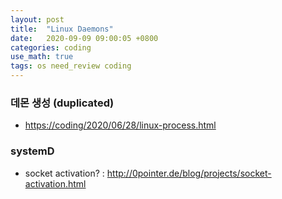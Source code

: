 ```yaml
---
layout: post
title:  "Linux Daemons"
date:   2020-09-09 09:00:05 +0800
categories: coding
use_math: true
tags: os need_review coding
---
```



### 데몬 생성 (duplicated)
- <a href="https://coding/2020/06/28/linux-process.html" target="_blank">https://coding/2020/06/28/linux-process.html</a>

### systemD
- socket activation? : <a href="http://0pointer.de/blog/projects/socket-activation.html" target="_blank">http://0pointer.de/blog/projects/socket-activation.html</a>

